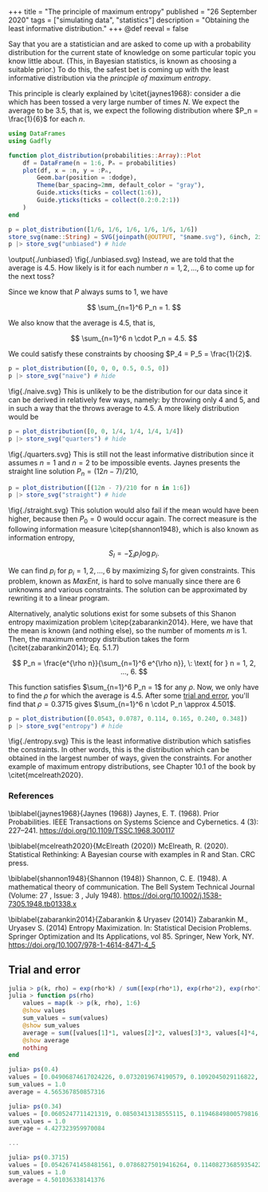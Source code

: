 +++
title = "The principle of maximum entropy"
published = "26 September 2020"
tags = ["simulating data", "statistics"]
description = "Obtaining the least informative distribution."
+++
@def reeval = false

Say that you are a statistician and are asked to come up with a probability distribution for the current state of knowledge on some particular topic you know little about.
(This, in Bayesian statistics, is known as choosing a suitable prior.)
To do this, the safest bet is coming up with the least informative distribution via the *principle of maximum entropy*.

This principle is clearly explained by \citet{jaynes1968}:
consider a die which has been tossed a very large number of times $N$.
We expect the average to be $3.5$, that is, we expect the following distribution where $P_n = \frac{1}{6}$ for each $n$.

```julia:./unbiased.jl
using DataFrames
using Gadfly

function plot_distribution(probabilities::Array)::Plot
	df = DataFrame(n = 1:6, Pₙ = probabilities)
	plot(df, x = :n, y = :Pₙ,
		Geom.bar(position = :dodge),
		Theme(bar_spacing=2mm, default_color = "gray"),
		Guide.xticks(ticks = collect(1:6)),
		Guide.yticks(ticks = collect(0.2:0.2:1))
	)
end

p = plot_distribution([1/6, 1/6, 1/6, 1/6, 1/6, 1/6])
store_svg(name::String) = SVG(joinpath(@OUTPUT, "$name.svg"), 6inch, 2inch) # hide
p |> store_svg("unbiased") # hide
```
\output{./unbiased}
\fig{./unbiased.svg}
Instead, we are told that the average is $4.5$.
How likely is it for each number $n = 1,2, \ldots, 6$ to come up for the next toss?

Since we know that $P$ always sums to 1, we have

$$ \sum_{n=1}^6 P_n = 1. $$

We also know that the average is $4.5$, that is,

$$ \sum_{n=1}^6 n \cdot P_n = 4.5. $$

We could satisfy these constraints by choosing $P_4 = P_5 = \frac{1}{2}$.

```julia:./naive.jl
p = plot_distribution([0, 0, 0, 0.5, 0.5, 0])
p |> store_svg("naive") # hide
```
\fig{./naive.svg}
This is unlikely to be the distribution for our data since it can be derived in relatively few ways, namely: by throwing only $4$ and $5$, and in such a way that the throws average to $4.5$.
A more likely distribution would be 

```julia:./quarters.jl
p = plot_distribution([0, 0, 1/4, 1/4, 1/4, 1/4])
p |> store_svg("quarters") # hide 
```
\fig{./quarters.svg}
This is still not the least informative distribution since it assumes $n = 1$ and $n = 2$ to be impossible events.
Jaynes presents the straight line solution $P_n = (12n - 7)/210$,

```julia:./straight.jl
p = plot_distribution([(12n - 7)/210 for n in 1:6])
p |> store_svg("straight") # hide 
```
\fig{./straight.svg}
This solution would also fail if the mean would have been higher, because then $P_0 = 0$ would occur again.
The correct measure is the following information measure \citep{shannon1948}, which is also known as information entropy,

$$ S_I = - \sum_i p_i \log p_i. $$

We can find $p_i$ for $p_i = 1, 2, \ldots, 6$ by maximizing $S_I$ for given constraints.
This problem, known as *MaxEnt*, is hard to solve manually since there are $6$ unknowns and various constraints.
The solution can be approximated by rewriting it to a linear program.

Alternatively, analytic solutions exist for some subsets of this Shanon entropy maximization problem \citep{zabarankin2014}.
Here, we have that the mean is known (and nothing else), so the number of moments $m$ is $1$.
Then, the maximum entropy distribution takes the form (\citet{zabarankin2014}; Eq. 5.1.7)

$$ P_n = \frac{e^{\rho n}}{\sum_{n=1}^6 e^{\rho n}}, \: \text{ for } n = 1, 2, ..., 6. $$

This function satisfies $\sum_{n=1}^6 P_n = 1$ for any $\rho$.
Now, we only have to find the $\rho$ for which the average is $4.5$.
After some [trial and error](#trial-and-error), you'll find that $\rho = 0.3715$ gives $\sum_{n=1}^6 n \cdot P_n \approx 4.501$.

```julia:./entropy.jl
p = plot_distribution([0.0543, 0.0787, 0.114, 0.165, 0.240, 0.348])
p |> store_svg("entropy") # hide 
```
\fig{./entropy.svg}
This is the least informative distribution which satisfies the constraints.
In other words, this is the distribution which can be obtained in the largest number of ways, given the constraints.
For another example of maximum entropy distributions, see Chapter 10.1 of the book by \citet{mcelreath2020}.

### References
\biblabel{jaynes1968}{Jaynes (1968)} 
Jaynes, E. T. (1968). Prior Probabilities. IEEE Transactions on Systems Science and Cybernetics. 4 (3): 227–241. 
<https://doi.org/10.1109/TSSC.1968.300117>

\biblabel{mcelreath2020}{McElreath (2020)}
McElreath, R. (2020). Statistical Rethinking: A Bayesian course with examples in R and Stan. CRC press.

\biblabel{shannon1948}{Shannon (1948)}
Shannon, C. E. (1948). A mathematical theory of communication. The Bell System Technical Journal (Volume: 27 , Issue: 3 , July 1948). <https://doi.org/10.1002/j.1538-7305.1948.tb01338.x>

\biblabel{zabarankin2014}{Zabarankin & Uryasev (2014)}
Zabarankin M., Uryasev S. (2014) Entropy Maximization. In: Statistical Decision Problems. Springer Optimization and Its Applications, vol 85. Springer, New York, NY. <https://doi.org/10.1007/978-1-4614-8471-4_5>

## Trial and error

```julia
julia > p(k, rho) = exp(rho*k) / sum([exp(rho*1), exp(rho*2), exp(rho*3), exp(rho*4), exp(rho*5), exp(rho*6)])
julia > function ps(rho)
    values = map(k -> p(k, rho), 1:6)
    @show values
    sum_values = sum(values)
    @show sum_values
    average = sum([values[1]*1, values[2]*2, values[3]*3, values[4]*4, values[5]*5, values[6]*6])
    @show average
    nothing
end

julia> ps(0.4)
values = [0.04906874617024226, 0.0732019674190579, 0.1092045029116822, 0.16291397453728548, 0.24303909080562353, 0.36257171815610867]
sum_values = 1.0
average = 4.565367850857316

julia> ps(0.34)
values = [0.0605247711421319, 0.08503413138555115, 0.11946849800579816, 0.16784697842149762, 0.23581620791666263, 0.3313094131283586]
sum_values = 1.0
average = 4.427323959970084

...

julia> ps(0.3715)
values = [0.05426741458481561, 0.07868275019416264, 0.11408273685935422, 0.165409455277101, 0.2398284670256302, 0.3477291760589363]
sum_values = 1.0
average = 4.501036338141376
```
